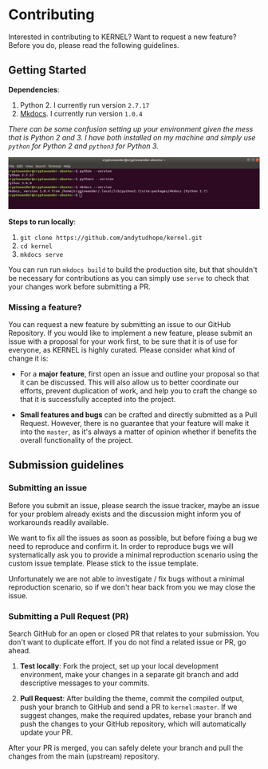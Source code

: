 # Contributing

Interested in contributing to KERNEL? Want to request a new feature?
Before you do, please read the following guidelines.

## Getting Started

**Dependencies**:

1. Python 2. I currently run version `2.7.17`
2. [Mkdocs](https://www.mkdocs.org/). I currently run version `1.0.4`

_There can be some confusion setting up your environment given the mess that is Python 2 and 3. I have both installed on my machine and simply use `python` for Python 2 and `python3` for Python 3._

![Kernel env setup](docs/assets/images/kernel-env.png)

**Steps to run locally**:

1. `git clone https://github.com/andytudhope/kernel.git`
2. `cd kernel`
3. `mkdocs serve`

You can run run `mkdocs build` to build the production site, but that shouldn't be necessary for contributions as you can simply use `serve` to check that your changes work before submitting a PR.

### Missing a feature?

You can request a new feature by submitting an issue to our GitHub Repository.
If you would like to implement a new feature, please submit an issue with a
proposal for your work first, to be sure that it is of use for everyone, as
KERNEL is highly curated. Please consider what kind of
change it is:

* For a **major feature**, first open an issue and outline your proposal so
  that it can be discussed. This will also allow us to better coordinate our
  efforts, prevent duplication of work, and help you to craft the change so
  that it is successfully accepted into the project.

* **Small features and bugs** can be crafted and directly submitted as a Pull
  Request. However, there is no guarantee that your feature will make it into
  the `master`, as it's always a matter of opinion whether if benefits the
  overall functionality of the project.

## Submission guidelines

### Submitting an issue

Before you submit an issue, please search the issue tracker, maybe an issue for
your problem already exists and the discussion might inform you of workarounds
readily available.

We want to fix all the issues as soon as possible, but before fixing a bug we
need to reproduce and confirm it. In order to reproduce bugs we will
systematically ask you to provide a minimal reproduction scenario using the
custom issue template. Please stick to the issue template.

Unfortunately we are not able to investigate / fix bugs without a minimal
reproduction scenario, so if we don't hear back from you we may close the issue.

### Submitting a Pull Request (PR)

Search GitHub for an open or closed PR that relates to your submission. You
don't want to duplicate effort. If you do not find a related issue or PR,
go ahead.

1. **Test locally**: Fork the project, set up your local development environment,
  make your changes in a separate git branch and add descriptive messages to
  your commits.

2. **Pull Request**: After building the theme, commit the compiled output, push
  your branch to GitHub and send a PR to `kernel:master`. If we
  suggest changes, make the required updates, rebase your branch and push the
  changes to your GitHub repository, which will automatically update your PR.

After your PR is merged, you can safely delete your branch and pull the changes
from the main (upstream) repository.
